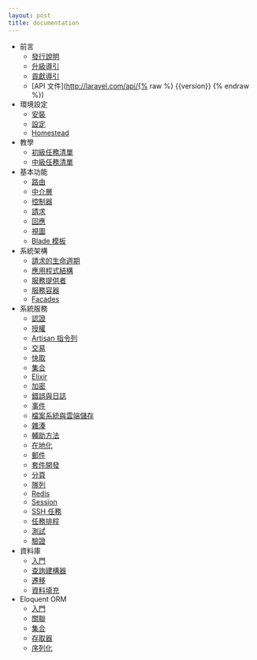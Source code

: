 ```yaml
---
layout: post
title: documentation
---
```

- 前言
    - [發行說明](/laravel_tw/docs/5.2/releases)
    - [升級導引](/laravel_tw/docs/5.2/upgrade)
    - [貢獻導引](/laravel_tw/docs/5.2/contributions)
    - [API 文件](http://laravel.com/api/{% raw %} {{version}} {% endraw %})
- 環境設定
    - [安裝](/laravel_tw/docs/5.2/installation)
    - [設定](/laravel_tw/docs/5.2/configuration)
    - [Homestead](/laravel_tw/docs/5.2/homestead)
- 教學
    - [初級任務清單](/laravel_tw/docs/5.2/quickstart)
    - [中級任務清單](/laravel_tw/docs/5.2/quickstart-intermediate)
- 基本功能
    - [路由](/laravel_tw/docs/5.2/routing)
    - [中介層](/laravel_tw/docs/5.2/middleware)
    - [控制器](/laravel_tw/docs/5.2/controllers)
    - [請求](/laravel_tw/docs/5.2/requests)
    - [回應](/laravel_tw/docs/5.2/responses)
    - [視圖](/laravel_tw/docs/5.2/views)
    - [Blade 模板](/laravel_tw/docs/5.2/blade)
- 系統架構
    - [請求的生命週期](/laravel_tw/docs/5.2/lifecycle)
    - [應用程式結構](/laravel_tw/docs/5.2/structure)
    - [服務提供者](/laravel_tw/docs/5.2/providers)
    - [服務容器](/laravel_tw/docs/5.2/container)
    - [Facades](/laravel_tw/docs/5.2/facades)
- 系統服務
    - [認證](/laravel_tw/docs/5.2/authentication)
    - [授權](/laravel_tw/docs/5.2/authorization)
    - [Artisan 指令列](/laravel_tw/docs/5.2/artisan)
    - [交易](/laravel_tw/docs/5.2/billing)
    - [快取](/laravel_tw/docs/5.2/cache)
    - [集合](/laravel_tw/docs/5.2/collections)
    - [Elixir](/laravel_tw/docs/5.2/elixir)
    - [加密](/laravel_tw/docs/5.2/encryption)
    - [錯誤與日誌](/laravel_tw/docs/5.2/errors)
    - [事件](/laravel_tw/docs/5.2/events)
    - [檔案系統與雲端儲存](/laravel_tw/docs/5.2/filesystem)
    - [雜湊](/laravel_tw/docs/5.2/hashing)
    - [輔助方法](/laravel_tw/docs/5.2/helpers)
    - [在地化](/laravel_tw/docs/5.2/localization)
    - [郵件](/laravel_tw/docs/5.2/mail)
    - [套件開發](/laravel_tw/docs/5.2/packages)
    - [分頁](/laravel_tw/docs/5.2/pagination)
    - [隊列](/laravel_tw/docs/5.2/queues)
    - [Redis](/laravel_tw/docs/5.2/redis)
    - [Session](/laravel_tw/docs/5.2/session)
    - [SSH 任務](/laravel_tw/docs/5.2/envoy)
    - [任務排程](/laravel_tw/docs/5.2/scheduling)
    - [測試](/laravel_tw/docs/5.2/testing)
    - [驗證](/laravel_tw/docs/5.2/validation)
- 資料庫
    - [入門](/laravel_tw/docs/5.2/database)
    - [查詢建構器](/laravel_tw/docs/5.2/queries)
    - [遷移](/laravel_tw/docs/5.2/migrations)
    - [資料填充](/laravel_tw/docs/5.2/seeding)
- Eloquent ORM
    - [入門](/laravel_tw/docs/5.2/eloquent)
    - [關聯](/laravel_tw/docs/5.2/eloquent-relationships)
    - [集合](/laravel_tw/docs/5.2/eloquent-collections)
    - [存取器](/laravel_tw/docs/5.2/eloquent-mutators)
    - [序列化](/laravel_tw/docs/5.2/eloquent-serialization)
